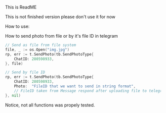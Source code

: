 This is ReadME

This is not finished version please don't use it for now

How to use:

How to send photo from file or by it's file ID in telegram
```go
// Send as file from file system
file, _ := os.Open("img.jpg")
rp, err := t.SendPhoto(tb.SendPhotoType{
	ChatID: 280598933,
}, file)

// Send by file ID
rp, err := t.SendPhoto(tb.SendPhotoType{
	ChatID: 280598933,
	Photo:  "FileID that we want to send in string format",
    // FileID taken from Message respond after uploading file to telegram
}, nil)
```

Notice, not all functions was propely tested.